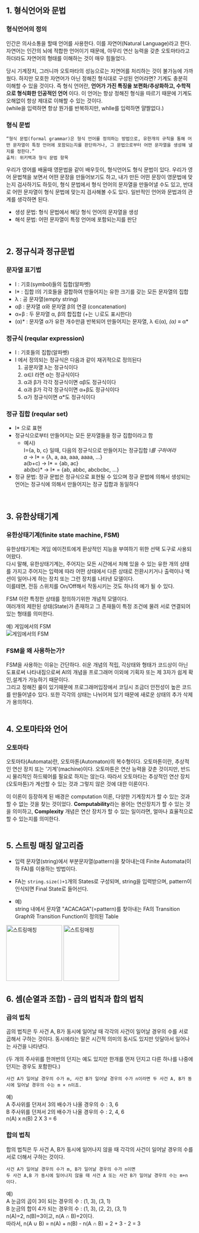 ## 1. 형식언어와 문법

### 형식언어의 정의
인간은 의사소통을 할때 언어를 사용한다. 이를 자연어(Natural Language)라고 한다. 자연어는 인간의 뇌에 적합한 언어이기 때문에, 아무리 연산 능력을 갖춘 오토마타라고 하더라도 자연어의 형태를 이해하는 것이 매우 힘들었다.  

당시 기계장치, 그러니까 오토마타의 성능으로는 자연어를 처리하는 것이 불가능에 가까웠다. 하지만 모호한 자연어가 아닌 정해진 형식대로 구성된 언어라면? 기계도 충분히 이해할 수 있을 것이다. 즉 형식 언어란, **언어가 가진 특징을 보편화/추상화하고, 수학적으로 형식화한 인공적인 언어** 이다. 이 언어는 항상 정해진 형식을 따르기 때문에 기계도 오해없이 항상 제대로 이해할 수 있는 것이다.  
(while을 입력하면 항상 뭔가를 반복하지만, whlle를 입력하면 얄짤없다.)  

### 형식 문법
    “형식 문법(formal grammar)은 형식 언어를 정의하는 방법으로, 유한개의 규칙을 통해 어떤 문자열이 특정 언어에 포함되는지를 판단하거나, 그 문법으로부터 어떤 문자열을 생성해 낼지를 정한다.”
    출처: 위키백과 형식 문법 항목

우리가 영어를 배울때 영문법을 같이 배우듯이, 형식언어도 형식 문법이 있다. 우리가 영어 문법책을 보면서 어떤 문장을 만들어보기도 하고, 내가 만든 어떤 문장이 영문법에 맞는지 검사하기도 하듯이, 형식 문법에서 형식 언어의 문자열을 만들어낼 수도 있고, 반대로 어떤 문자열이 형식 문법에 맞는지 검사해볼 수도 있다. 일반적인 언어와 문법과의 관계를 생각하면 된다.  

- 생성 문법: 형식 문법에서 해당 형식 언어의 문자열을 생성
- 해석 문법: 어떤 문자열이 특정 언어에 포함되는지를 판단  
<br>


## 2. 정규식과 정규문법

### 문자열 표기법
- I : 기호(symbol)들의 집합(알파벳)
- I* : 집합 I의 기호들을 결합하여 만들어지는 유한 크기를 갖는 모든 문자열의 집합
- λ : 공 문자열(empty string)
- αβ : 문자열 α와 문자열 β의 연결 (concatenation)
- α+β : 두 문자열 α, β의 합집합 (+는 ∪로도 표시한다)
- (α)* : 문자열 α가 유한 개수만큼 반복되어 만들어지는 문자열, λ ∈(α)*, (α)* ≡ α*

### 정규식 (reqular expression)
- I : 기호들의 집합(알파벳)
- I 에서 정의되는 정규식은 다음과 같이 재귀적으로 정의된다
    1. 공문자열 λ는 정규식이다
    2. α∈I 라면 α는 정규식이다
    3. α과 β가 각각 정규식이면 αβ도 정규식이다
    4. α과 β가 각각 정규식이면 α+β도 정규식이다
    5. α가 정규식이면 α*도 정규식이다

### 정규 집합 (reqular set)
- I* 으로 표현
- 정규식으로부터 만들어지는 모든 문자열들을 정규 집합이라고 함  
    - 예시)  
    I={a, b, c} 일때, 다음의 정규식으로 만들어지는 정규집합 I*를 구하여라  
    a* → I* = {λ, a, aa, aaa, aaaa, ...}  
    a(b+c) → I* = {ab, ac}  
    ab(bc)* → I* = {ab, abbc, abcbcbc, ...}    
- 정규 문법: 정규 문법은 정규식으로 표현될 수 있으며 정규 문법에 의해서 생성되는 언어는 정규식에 의해서 만들어지는 정규 집합과 동일하다  
<br>


## 3. 유한상태기계

### 유한상태기계(finite state machine, FSM)
유한상태기계는 게임 에이전트에게 환상적인 지능을 부여하기 위한 선택 도구로 사용되어왔다.  
다시 말해, 유한상태기계는, 주어지는 모든 시간에서 처해 있을 수 있는 유한 개의 상태를 가지고 주어지는 입력에 따라 어떤 상태에서 다른 상태로 전환시키거나 출력이나 액션이 일어나게 하는 장치 또는 그런 장치를 나타낸 모델이다.  
이를테면, 전등 스위치를 On/Off해서 작동시키는 것도 하나의 예가 될 수 있다.  

FSM 이란 특정한 상태를 정의하기위한 개념적 모델이다.  
여러개의 제한된 상태(State)가 존재하고 그 존재들이 특정 조건에 물려 서로 연결되어있는 형태를 의미한다.  

예) 게임에서의 FSM  
![게임에서의 FSM](https://encrypted-tbn0.gstatic.com/images?q=tbn:ANd9GcSU3fXQKxUE9PrwTplGJ0Q8EvSrTAo9Nd9bWQ&usqp=CAU)

### FSM을 왜 사용하는가?
FSM을 사용하는 이유는 간단하다. 쉬운 개념의 적립, 각상태와 형태가 코드상이 아닌 도표로써 나타내짐으로써 AI의 개념을 프로그래머 이외에 기획자 또는 제 3자가 쉽게 확인,설계가 가능하기 때문이다.  
그리고 정해진 룰이 있기때문에 프로그래머입장에서 코딩시 조금더 안전성이 높은 코드를 만들어낼수 있다. 또한 각각의 상태는 나뉘어져 있기 때문에 새로운 상태의 추가 삭제가 용의하다.  
<br>


## 4. 오토마타와 언어

### 오토마타
오토마타(Automata)란, 오토마톤(Automaton)의 복수형이다. 오토마톤이란, 추상적인 연산 장치 또는 '기계'(machine)이다. 오토마톤은 연산 능력을 갖춘 것이지만, 반드시 물리적인 하드웨어를 필요로 하지는 않는다. 따라서 오토마타는 추상적인 연산 장치(오토마톤)가 계산할 수 있는 것과 그렇지 않은 것에 대한 이론이다. 

 이 이론이 등장하게 된 배경은 computation 이론, 다양한 기계장치가 할 수 있는 것과 할 수 없는 것을 찾는 것이었다. **Computability**라는 용어는 연산장치가 할 수 있는 것을 의미하고, **Complexity** 개념은 연산 장치가 할 수 있는 일이라면, 얼마나 효율적으로 할 수 있는지를 의미한다.  
<br>


## 5. 스트링 매칭 알고리즘
- 입력 문자열(string)에서 부분문자열(pattern)을 찾아내는데 Finite Automata(이하 FA)를 이용하는 방법이다.  
- FA는 `string.size()+1`개의 States로 구성되며, string을 입력받으며, pattern이 인식되면 Final State로 들어선다.  

- 예)   
string 내에서 문자열 "ACACAGA"(=pattern)를 찾아내는
FA의 Transition Graph와 Transition Function이 정의된 Table  
<img src="https://img1.daumcdn.net/thumb/R1280x0/?scode=mtistory2&fname=https%3A%2F%2Fblog.kakaocdn.net%2Fdn%2FbgIxC5%2FbtqHtGeMd3z%2FqYHQ2GHCPXslOFJsl0dMK0%2Fimg.png" alt="스트링매칭" height="150" /> 
<img src="https://img1.daumcdn.net/thumb/R1280x0/?scode=mtistory2&fname=https%3A%2F%2Fblog.kakaocdn.net%2Fdn%2Fc72rDX%2FbtqHvJ3eqGf%2FUYWmmrBRoZcvksezdebrTk%2Fimg.png" alt="스트링매칭" height="150" />  
<br>


## 6. 셈(순열과 조합) - 곱의 법칙과 합의 법칙

### 곱의 법칙
곱의 법칙은 두 사건 A, B가 동시에 일어날 때 각각의 사건이 일어날 경우의 수를 서로 곱해서 구하는 것이다. 동시에라는 말은 시간적 의미의 동시도 있지만 잇달아서 일어나는 사건을 나타낸다.   

(두 개의 주사위를 한꺼번의 던지는 예도 있지만 한개를 먼저 던지고 다른 하나를 나중에 던지는 경우도 포함한다.)

    사건 A가 일어날 경우의 수가 m, 사건 B가 일어날 경우의 수가 n이라면 두 사건 A, B가 동시에 일어날 경우의 수는 m × n이죠.

예)  
A 주사위를 던져서 3의 배수가 나올 경우의 수 : 3, 6  
B 주사위를 던져서 2의 배수가 나올 경우의 수 : 2, 4, 6  
n(A) x n(B) 2 X 3 = 6


### 합의 법칙
합의 법칙은 두 사건 A, B가 동시에 일어나지 않을 때 각각의 사건이 일어날 경우의 수를 서로 더해서 구하는 것이다.

    사건 A가 일어날 경우의 수가 m, B가 일어날 경우의 수가 n이면 
    두 사건 A,B 가 동시에 일어나지 않을 때 사건 A 또는 사건 B가 일어날 경우의 수는 m+n 이다.

예)  
A 눈금의 곱이 3이 되는 경우의 수 : (1, 3), (3, 1)  
B 눈금의 합이 4가 되는 경우의 수 : (1, 3), (2, 2), (3, 1)  
n(A)=2, n(B)=3이고, n(A ∩ B)=2이다.  
따라서, n(A ∪ B) = n(A) + n(B) - n(A ∩ B) = 2 + 3 - 2 = 3

